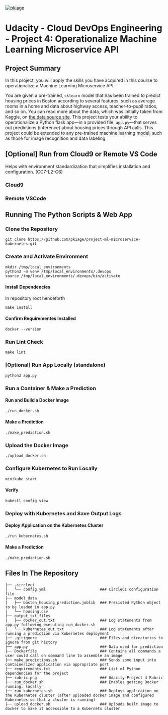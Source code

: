 [![pkiage](https://circleci.com/gh/pkiage/project-ml-microservice-kubernetes.svg?style=svg)](https://app.circleci.com/pipelines/github/pkiage/project-ml-microservice-kubernetes)

# Udacity - Cloud DevOps Engineering - Project 4: Operationalize Machine Learning Microservice API

## Project Summary

In this project, you will apply the skills you have acquired in this course to operationalize a Machine Learning Microservice API. 

You are given a pre-trained, `sklearn` model that has been trained to predict housing prices in Boston according to several features, such as average rooms in a home and data about highway access, teacher-to-pupil ratios, and so on. You can read more about the data, which was initially taken from Kaggle, on [the data source site](https://www.kaggle.com/c/boston-housing). This project tests your ability to operationalize a Python flask app—in a provided file, `app.py`—that serves out predictions (inference) about housing prices through API calls. This project could be extended to any pre-trained machine learning model, such as those for image recognition and data labeling.

## [Optional] Run from Cloud9 or Remote VS Code

Helps with environment standardization that simplifies installation and configuration. (CC7-L2-C6)

### Cloud9

### Remote VSCode

## Running The Python Scripts & Web App

### Clone the Repository

```shell
git clone https://github.com/pkiage/project-ml-microservice-kubernetes.git
```

### Create and Activate Environment

```shell
mkdir /tmp/local_environments
python3 -m venv /tmp/local_environments/.devops
source /tmp/local_environments/.devops/bin/activate
```

#### Install Dependencies

In repository root henceforth

```shell
make install
```

#### Confirm Requirementes Installed

```shell
docker --version
```

### Run Lint Check

```shell
make lint
```

### [Optional] Run App Locally (standalone)

```shell
python3 app.py
```

### Run a Container & Make a Prediction

#### Run and Build a Docker Image

```shell
./run_docker.sh
```

#### Make a Prediction

```shell
./make_prediction.sh
```

### Upload the Docker Image

```shell
./upload_docker.sh
```

### Configure Kubernetes to Run Locally

```shell
minikube start
```

#### Verify

```shell
kubectl config view
```

### Deploy with Kubernetes and Save Output Logs

#### Deploy Application on the Kubernetes Cluster

```shell
./run_kubernetes.sh
```

#### Make a Prediction

```shell
./make_prediction.sh
```

## Files In The Repository
```folder-structure
├── .circleci               
│   └── config.yml                        ### CircleCI configuration file
├── model_data  
|   ├── boston_housing_prediction.joblib  ### Presisted Python object to be loaded in app.py
|   └── housing.csv                       
├── output_txt_files 
|   ├── docker_out.txt                    ### Log statements from app.py following executing run_docker.sh
|   └── kubernetes_out.txt                ### Log statements after running a prediction via Kubernetes deployment
├── .gitignore                            ### Files and directories to ignore from git history
├── app.py                                ### Data used for prediction
├── Dockerfile                            ### Contains all commands a user could call on command line to assemble an image
├── make_predictions.sh                   ### Sends some input into containerized application via appropriate port
├── requirements.txt                      ### List of Python dependencies for the project
├── rubric.png                            ### Udacity Project 4 Rubric
├── run_docker.sh                         ### Enables getting Docker running, locally
├── run_kubernetes.sh                     ### Deploys application on the Kubernetes cluster (after uploaded docker image and configured Kubernetes so that a cluster is running)
├── upload_docker.sh                      ### Uploads built image to docker to make it accessible to a Kubernets cluster
```